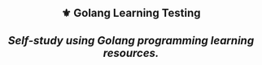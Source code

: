 <h2 align="center">⚜️ Golang Learning Testing
<i><h4 align="center">Self-study using Golang programming learning resources.</i> 
 
##   


